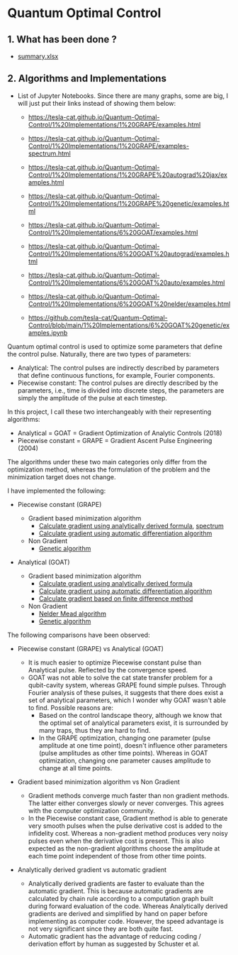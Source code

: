 # Quantum Optimal Control

## 1. What has been done ?

- [summary.xlsx](./summary.xlsx)

## 2. Algorithms and Implementations

- List of Jupyter Notebooks. Since there are many graphs, some are big, I will just put their links instead of showing them below:
    - https://tesla-cat.github.io/Quantum-Optimal-Control/1%20Implementations/1%20GRAPE/examples.html
    - https://tesla-cat.github.io/Quantum-Optimal-Control/1%20Implementations/1%20GRAPE/examples-spectrum.html
    - https://tesla-cat.github.io/Quantum-Optimal-Control/1%20Implementations/1%20GRAPE%20autograd%20jax/examples.html
    - https://tesla-cat.github.io/Quantum-Optimal-Control/1%20Implementations/1%20GRAPE%20genetic/examples.html

    - https://tesla-cat.github.io/Quantum-Optimal-Control/1%20Implementations/6%20GOAT/examples.html
    - https://tesla-cat.github.io/Quantum-Optimal-Control/1%20Implementations/6%20GOAT%20autograd/examples.html
    - https://tesla-cat.github.io/Quantum-Optimal-Control/1%20Implementations/6%20GOAT%20auto/examples.html
    - https://tesla-cat.github.io/Quantum-Optimal-Control/1%20Implementations/6%20GOAT%20nelder/examples.html
    - https://github.com/tesla-cat/Quantum-Optimal-Control/blob/main/1%20Implementations/6%20GOAT%20genetic/examples.ipynb

Quantum optimal control is used to optimize some parameters that define the control pulse. 
Naturally, there are two types of parameters:

- Analytical: The control pulses are indirectly described by parameters that define continuous functions, for example, Fourier components. 
- Piecewise constant: The control pulses are directly described by the parameters, i.e., time is divided into discrete steps, the parameters are simply the amplitude of the pulse at each timestep.

In this project, I call these two interchangeably with their representing algorithms: 

- Analytical = GOAT = Gradient Optimization of Analytic Controls (2018)
- Piecewise constant = GRAPE = Gradient Ascent Pulse Engineering (2004)

The algorithms under these two main categories only differ from the optimization method, 
whereas the formulation of the problem and the minimization target does not change.

I have implemented the following:

- Piecewise constant (GRAPE)
    - Gradient based minimization algorithm
        - [Calculate gradient using analytically derived formula](https://tesla-cat.github.io/Quantum-Optimal-Control/1%20Implementations/1%20GRAPE/examples.html), [spectrum](https://tesla-cat.github.io/Quantum-Optimal-Control/1%20Implementations/1%20GRAPE/examples-spectrum.html)
        - [Calculate gradient using automatic differentiation algorithm](https://tesla-cat.github.io/Quantum-Optimal-Control/1%20Implementations/1%20GRAPE%20autograd%20jax/examples.html)
    - Non Gradient
        - [Genetic algorithm](https://tesla-cat.github.io/Quantum-Optimal-Control/1%20Implementations/1%20GRAPE%20genetic/examples.html)

- Analytical (GOAT)
    - Gradient based minimization algorithm
        - [Calculate gradient using analytically derived formula](https://tesla-cat.github.io/Quantum-Optimal-Control/1%20Implementations/6%20GOAT/examples.html)
        - [Calculate gradient using automatic differentiation algorithm](https://tesla-cat.github.io/Quantum-Optimal-Control/1%20Implementations/6%20GOAT%20autograd/examples.html) 
        - [Calculate gradient based on finite difference method](https://tesla-cat.github.io/Quantum-Optimal-Control/1%20Implementations/6%20GOAT%20auto/examples.html) 
    - Non Gradient
        - [Nelder Mead algorithm](https://tesla-cat.github.io/Quantum-Optimal-Control/1%20Implementations/6%20GOAT%20nelder/examples.html)
        - [Genetic algorithm](https://github.com/tesla-cat/Quantum-Optimal-Control/blob/main/1%20Implementations/6%20GOAT%20genetic/examples.ipynb)

The following comparisons have been observed:

- Piecewise constant (GRAPE) vs Analytical (GOAT)
    - It is much easier to optimize Piecewise constant pulse than Analytical pulse. Reflected by the convergence speed.
    - GOAT was not able to solve the cat state transfer problem for a qubit-cavity system, whereas GRAPE found simple pulses. Through Fourier analysis of these pulses, it suggests that there does exist a set of analytical parameters, which I wonder why GOAT wasn't able to find. Possible reasons are:
        - Based on the control landscape theory, although we know that the optimal set of analytical parameters exist, it is surrounded by many traps, thus they are hard to find.
        - In the GRAPE optimization, changing one parameter (pulse amplitude at one time point), doesn't influence other parameters (pulse amplitudes as other time points). Whereas in GOAT optimization, changing one parameter causes amplitude to change at all time points.

- Gradient based minimization algorithm vs Non Gradient
    - Gradient methods converge much faster than non gradient methods. The latter either converges slowly or never converges. This agrees with the computer optimization community.
    - In the Piecewise constant case, Gradient method is able to generate very smooth pulses when the pulse derivative cost is added to the infidelity cost. Whereas a non-gradient method produces very noisy pulses even when the derivative cost is present. This is also expected as the non-gradient algorithms choose the amplitude at each time point independent of those from other time points.

- Analytically derived gradient vs automatic gradient
    - Analytically derived gradients are faster to evaluate than the automatic gradient. This is because automatic gradients are calculated by chain rule according to a computation graph built during forward evaluation of the code. Whereas Analytically derived gradients are derived and simplified by hand on paper before implementing as computer code.
    However, the speed advantage is not very significant since they are both quite fast.
    - Automatic gradient has the advantage of reducing coding / derivation effort by human as suggested by Schuster et al.

